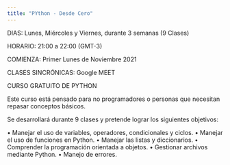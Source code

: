 ```yaml
---
title: "PYthon - Desde Cero"
---
```


DIAS:  Lunes, Miércoles y Viernes, durante 3 semanas (9 Clases)

HORARIO:  21:00 a 22:00 (GMT-3)

COMIENZA:   Primer Lunes de Noviembre 2021

CLASES SINCRÓNICAS:   Google MEET

CURSO GRATUITO DE PYTHON 


Este curso está pensado para no programadores o personas que necesitan repasar conceptos básicos.   

Se desarrollará durante 9 clases y pretende lograr los siguientes objetivos: 

• Manejar el uso de variables, operadores, condicionales y ciclos.
• Manejar el uso de funciones en Python.
• Manejar las listas y diccionarios.
• Comprender la programación orientada a objetos.
• Gestionar archivos mediante Python.
• Manejo de errores.
